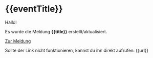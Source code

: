 # {{eventTitle}}

Hallo!

Es wurde die Meldung **{{title}}** erstellt/aktualisiert.

[Zur Meldung]({{url}})

Sollte der Link nicht funktionieren, kannst du ihn direkt aufrufen: {{url}}
